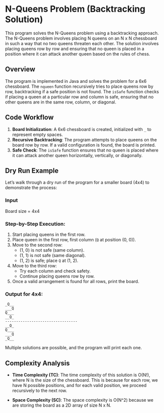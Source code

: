 # N-Queens Problem (Backtracking Solution)

This program solves the N-Queens problem using a backtracking approach. The N-Queens problem involves placing N queens on an N x N chessboard in such a way that no two queens threaten each other. The solution involves placing queens row by row and ensuring that no queen is placed in a position where it can attack another queen based on the rules of chess.

## Overview

The program is implemented in Java and solves the problem for a 6x6 chessboard. The `nqueen` function recursively tries to place queens row by row, backtracking if a safe position is not found. The `isSafe` function checks if placing a queen at a particular row and column is safe, ensuring that no other queens are in the same row, column, or diagonal.

## Code Workflow

1. **Board Initialization**: A 6x6 chessboard is created, initialized with `_` to represent empty spaces.
2. **Recursive Backtracking**: The program attempts to place queens on the board row by row. If a valid configuration is found, the board is printed.
3. **Safe Check**: The `isSafe` function ensures that no queen is placed where it can attack another queen horizontally, vertically, or diagonally.

## Dry Run Example

Let’s walk through a dry run of the program for a smaller board (4x4) to demonstrate the process:

### Input
Board size = 4x4


### Step-by-Step Execution:
1. Start placing queens in the first row.
2. Place queen in the first row, first column (`Q` at position (0, 0)).
3. Move to the second row:
   - (1, 0) is not safe (same column).
   - (1, 1) is not safe (same diagonal).
   - (1, 2) is safe; place `Q` at (1, 2).
4. Move to the third row:
   - Try each column and check safety.
   - Continue placing queens row by row.
5. Once a valid arrangement is found for all rows, print the board.

### Output for 4x4:
``` 
_Q__
___Q
Q___
__Q_
---------------------------------
__Q_
Q___
___Q
_Q__
```
Multiple solutions are possible, and the program will print each one.

## Complexity Analysis

- **Time Complexity (TC)**: The time complexity of this solution is O(N!), where N is the size of the chessboard. This is because for each row, we have N possible positions, and for each valid position, we proceed recursively to the next row.

- **Space Complexity (SC)**: The space complexity is O(N^2) because we are storing the board as a 2D array of size N x N.
